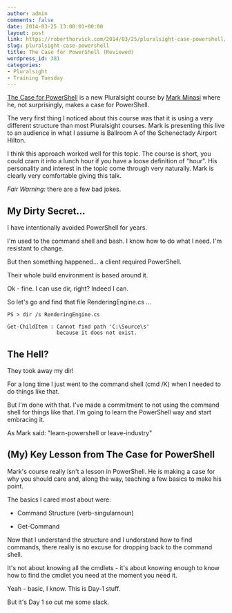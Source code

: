 ```yaml
---
author: admin
comments: false
date: 2014-03-25 13:00:01+00:00
layout: post
link: https://roberthorvick.com/2014/03/25/pluralsight-case-powershell/
slug: pluralsight-case-powershell
title: The Case for PowerShell (Reviewed)
wordpress_id: 381
categories:
- Pluralsight
- Training Tuesday
---
```


[The Case for PowerShell](http://pluralsight.com/training/Courses/TableOfContents/case-for-powershell) is a new Pluralsight course by [Mark Minasi](http://pluralsight.com/training/Authors/Details/mark-minasi) where he, not surprisingly, makes a case for PowerShell.

The very first thing I noticed about this course was that it is using a very different structure than most Pluralsight courses.  Mark is presenting this live to an audience in what I assume is Ballroom A of the Schenectady Airport Hilton.

I think this approach worked well for this topic.  The course is short, you could cram it into a lunch hour if you have a loose definition of "hour".  His personality and interest in the topic come through very naturally.  Mark is clearly very comfortable giving this talk.

_Fair Warning:_ there are a few bad jokes.



## My Dirty Secret...



I have intentionally avoided PowerShell for years.

I'm used to the command shell and bash.  I know how to do what I need.  I'm resistant to change.

But then something happened... a client required PowerShell.

Their whole build environment is based around it.

Ok - fine.  I can use dir, right?  Indeed I can.

So let's go and find that file RenderingEngine.cs ...


    
    
    PS > dir /s RenderingEngine.cs
    
    Get-ChildItem : Cannot find path 'C:\Source\s' 
                    because it does not exist.
    





## The Hell?



They took away my dir!

For a long time I just went to the command shell (cmd /K) when I needed to do things like that.

But I'm done with that.  I've made a commitment to not using the command shell for things like that.  I'm going to learn the PowerShell way and start embracing it.

As Mark said: "learn-powershell or leave-industry"



## (My) Key Lesson from The Case for PowerShell



Mark's course really isn't a lesson in PowerShell.  He is making a case for why you should care and, along the way, teaching a few basics to make his point.

The basics I cared most about were:





  * Command Structure (verb-singularnoun)


  * Get-Command



Now that I understand the structure and I understand how to find commands, there really is no excuse for dropping back to the command shell.

It's not about knowing all the cmdlets - it's about knowing enough to know how to find the cmdlet you need at the moment you need it.

Yeah - basic, I know.  This is Day-1 stuff.

But it's Day 1 so cut me some slack.

